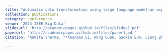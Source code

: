 ```yaml
---
title: "Automatic data transformation using large language model-an experimental study on building energy data"
collection: publications
category: conferences
venue: '2023 IEEE Big Data'
slidesurl: 'http://academicpages.github.io/files/slides1.pdf'
paperurl: 'http://academicpages.github.io/files/paper1.pdf'
citation: 'Ankita Sharma, **Xuanmao Li, Hong Guan, Guoxin Sun, Liang Zhang, Lanjun Wang, Kesheng Wu, Lei Cao, Erkang Zhu, Alexander Sim, Teresa Wu, Jia Zou
'
---
```


